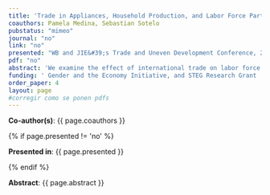 ```yaml
---
title: 'Trade in Appliances, Household Production, and Labor Force Participation (Working paper coming soon)'
coauthors: Pamela Medina, Sebastian Sotelo
pubstatus: "mimeo"
journal: "no"
link: "no"
presented: "WB and JIE&#39;s Trade and Uneven Development Conference, 2023 Seminario de Microeconomia Aplicada (MAP), 2022 Annual Meeting of the LACEA-LAMES"
pdf: "no"
abstract: 'We examine the effect of international trade on labor force participation, with afocus on how trade influences labor supply—particularly for women—through reductions in the prices of household appliances that substitute for domestic labor. Using a comprehensive data set from 1981 to 2017, which includes four population censuses, household surveys, and customs records from Peru, and employing an instrumental variable (IV) strategy, we demonstrate that labor force participation rises as appliance import prices fall. This effect is especially pronounced among married and younger women. To further explore these dynamics, we develop and estimate a dynamic general equilibrium model of trade and household production, evaluating the equilibrium effects of declining appliance prices. We find that the reduction in appliance prices during the sample period leads to an increase in female labor force participation by 2 percentage points, explaining one-tenth of the total rise in female labor participation in Peru over the past 30 years. However, the gender wage gap widens by approximately 1.5 percentage points in response to these changes.'
funding: ' Gender and the Economy Initiative, and STEG Research Grant '
order_paper: 4
layout: page
#corregir como se ponen pdfs
---
```

<p><b>Co-author(s)</b>: {{ page.coauthors }} </p>

{% if page.presented != 'no' %}
<p><b>Presented in</b>: {{ page.presented }} </p>
{% endif %}

<div class ="text"><p><b>Abstract</b>: {{ page.abstract }} </p></div>



